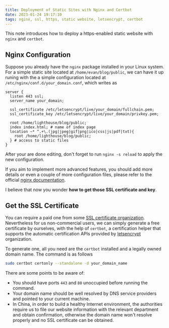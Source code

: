 ```yaml
---
title: Deployment of Static Sites with Nginx and Certbot
date: 2023-01-24 19:17:10
tags: nginx, ssl, https, static website, letsencrypt, certbot
---
```


This note introduces how to deploy a https-enabled static website with `nginx` and `certbot`.

## Nginx Configuration
Suppose you already have the `nginx` package installed in your Linux system.
For a simple static site located at `/home/evan/blog/public`, we can have it up runing with the a simple configuration located at `/etc/nginx/conf.d/your_domain.conf`, which writes as
```shell
server {
  listen 443 ssl;
  server_name your_domain;
  
  ssl_certificate /etc/letsencrypt/live/your_domain/fullchain.pem;
  ssl_certificate_key /etc/letsencrypt/live/your_domain/privkey.pem;

  root /home/lighthouse/blog/public;
  index index.html; # name of index page
  location ~* ^.+\.(jpg|jpeg|gif|png|ico|css|js|pdf|txt){
    root /home/lighthouse/blog/public;
  } # access to static files
}
```
After your are done editing, don't forget to run `nginx -s reload` to apply the new configuration.

If you aim to implement more advanced features, you should add more details or even a couple of more configuration files, please refer to the official [nginx documentation](https://nginx.org/en/docs/).

I believe that now you wonder **how to get those SSL certificate and key**.

## Get the SSL Certificate

You can require a paid one from some [SSL certificate organization](https://www.google.com.hk/search?q=ssl+certificate&oq=SSL+certificate). Nevertheless for us non-commercial users, we can simply generate a free certificate by ourselves, with the help of `certbot`, a certification helper that supports the automatic certification APIs provided by [letsencrypt](https://letsencrypt.org/) organization.

To generate one, all you need are the `certbot` installed and a legally owned domain name. The command is as follows
```bash
sudo certbot certonly --standalone -d your_domain_name
```
There are some points to be aware of:
- You should have ports `443` and `80` unoccupied before running the command.
- Your domain name should be well resolved by DNS service providers and pointed to your current machine.
- In China, in order to build a healthy Internet environment, the authorities require us to file our website information with the relevant department and obtain confirmation, otherwise the domain name won't resolve properly and no SSL certificate can be obtained.